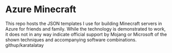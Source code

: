 # Azure Minecraft

This repo hosts the JSON templates I use for building Minecraft servers in Azure for friends and family.  While the technology
is demonstrated to work, it does not in any way indicate official support by Mojang or Microsoft of the shown techniques
and accompanying software combinations.
githup/karatalatay
